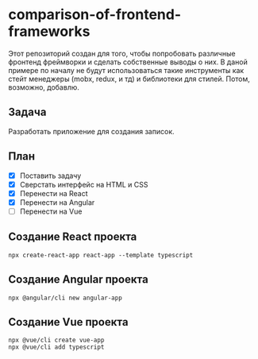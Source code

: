 # comparison-of-frontend-frameworks
Этот репозиторий создан для того, чтобы попробовать различные фронтенд фреймворки и сделать собственные выводы о них. В даной примере по началу не будут использоваться такие инструменты как стейт менеджеры (mobx, redux, и тд) и библиотеки для стилей. Потом, возможно, добавлю.

## Задача
Разработать приложение для создания записок.

## План
- [X] Поставить задачу
- [X] Сверстать интерфейс на HTML и CSS
- [X] Перенести на React
- [X] Перенести на Angular
- [ ] Перенести на Vue

## Создание React проекта
    npx create-react-app react-app --template typescript

## Создание Angular проекта
    npx @angular/cli new angular-app

## Создание Vue проекта 
    npx @vue/cli create vue-app
    npx @vue/cli add typescript
